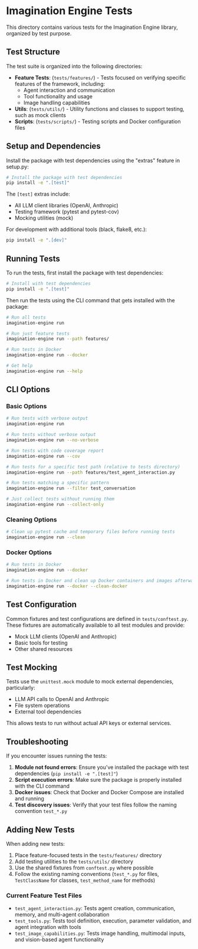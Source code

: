 # Imagination Engine Tests

This directory contains various tests for the Imagination Engine library, organized by test purpose.

## Test Structure

The test suite is organized into the following directories:

- **Feature Tests**: (`tests/features/`) - Tests focused on verifying specific features of the framework, including:
  - Agent interaction and communication
  - Tool functionality and usage
  - Image handling capabilities
- **Utils**: (`tests/utils/`) - Utility functions and classes to support testing, such as mock clients
- **Scripts**: (`tests/scripts/`) - Testing scripts and Docker configuration files

## Setup and Dependencies

Install the package with test dependencies using the "extras" feature in setup.py:

```bash
# Install the package with test dependencies
pip install -e ".[test]"
```

The `[test]` extras include:
- All LLM client libraries (OpenAI, Anthropic)
- Testing framework (pytest and pytest-cov)
- Mocking utilities (mock)

For development with additional tools (black, flake8, etc.):
```bash
pip install -e ".[dev]"
```

## Running Tests

To run the tests, first install the package with test dependencies:

```bash
# Install with test dependencies
pip install -e ".[test]"
```

Then run the tests using the CLI command that gets installed with the package:

```bash
# Run all tests
imagination-engine run

# Run just feature tests
imagination-engine run --path features/

# Run tests in Docker
imagination-engine run --docker

# Get help
imagination-engine run --help
```

## CLI Options

### Basic Options

```bash
# Run tests with verbose output
imagination-engine run

# Run tests without verbose output
imagination-engine run --no-verbose

# Run tests with code coverage report
imagination-engine run --cov

# Run tests for a specific test path (relative to tests directory)
imagination-engine run --path features/test_agent_interaction.py

# Run tests matching a specific pattern
imagination-engine run --filter test_conversation

# Just collect tests without running them
imagination-engine run --collect-only
```

### Cleaning Options

```bash
# Clean up pytest cache and temporary files before running tests
imagination-engine run --clean
```

### Docker Options

```bash
# Run tests in Docker
imagination-engine run --docker

# Run tests in Docker and clean up Docker containers and images afterward
imagination-engine run --docker --clean-docker
```

## Test Configuration

Common fixtures and test configurations are defined in `tests/conftest.py`. These fixtures are automatically available to all test modules and provide:

- Mock LLM clients (OpenAI and Anthropic)
- Basic tools for testing
- Other shared resources

## Test Mocking

Tests use the `unittest.mock` module to mock external dependencies, particularly:

- LLM API calls to OpenAI and Anthropic
- File system operations
- External tool dependencies

This allows tests to run without actual API keys or external services.

## Troubleshooting

If you encounter issues running the tests:

1. **Module not found errors**: Ensure you've installed the package with test dependencies (`pip install -e ".[test]"`)
2. **Script execution errors**: Make sure the package is properly installed with the CLI command
3. **Docker issues**: Check that Docker and Docker Compose are installed and running
4. **Test discovery issues**: Verify that your test files follow the naming convention `test_*.py`

## Adding New Tests

When adding new tests:

1. Place feature-focused tests in the `tests/features/` directory
2. Add testing utilities to the `tests/utils/` directory
3. Use the shared fixtures from `conftest.py` where possible
4. Follow the existing naming conventions (`test_*.py` for files, `TestClassName` for classes, `test_method_name` for methods)

### Current Feature Test Files

- `test_agent_interaction.py`: Tests agent creation, communication, memory, and multi-agent collaboration
- `test_tools.py`: Tests tool definition, execution, parameter validation, and agent integration with tools
- `test_image_capabilities.py`: Tests image handling, multimodal inputs, and vision-based agent functionality 